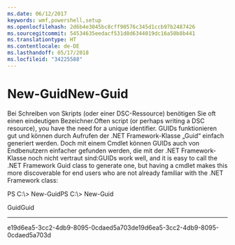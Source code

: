 ```yaml
---
ms.date: 06/12/2017
keywords: wmf,powershell,setup
ms.openlocfilehash: 2d6b4e3045bc8cff90576c345d1ccb97b2487426
ms.sourcegitcommit: 54534635eedacf531d8d6344019dc16a50b8b441
ms.translationtype: HT
ms.contentlocale: de-DE
ms.lasthandoff: 05/17/2018
ms.locfileid: "34225588"
---
```

# <a name="new-guid"></a><span data-ttu-id="e11e9-102">New-Guid</span><span class="sxs-lookup"><span data-stu-id="e11e9-102">New-Guid</span></span>
<span data-ttu-id="e11e9-103">Bei Schreiben von Skripts (oder einer DSC-Ressource) benötigen Sie oft einen eindeutigen Bezeichner.</span><span class="sxs-lookup"><span data-stu-id="e11e9-103">Often script (or perhaps writing a DSC resource), you have the need for a unique identifier.</span></span> <span data-ttu-id="e11e9-104">GUIDs funktionieren gut und können durch Aufrufen der .NET Framework-Klasse „Guid“ einfach generiert werden. Doch mit einem Cmdlet können GUIDs auch von Endbenutzern einfacher gefunden werden, die mit der .NET Framework-Klasse noch nicht vertraut sind:</span><span class="sxs-lookup"><span data-stu-id="e11e9-104">GUIDs work well, and it is easy to call the .NET Framework Guid class to generate one, but having a cmdlet makes this more discoverable for end users who are not already familiar with the .NET Framework class:</span></span>

<span data-ttu-id="e11e9-105">PS C:\\&gt; New-Guid</span><span class="sxs-lookup"><span data-stu-id="e11e9-105">PS C:\\&gt; New-Guid</span></span>

<span data-ttu-id="e11e9-106">Guid</span><span class="sxs-lookup"><span data-stu-id="e11e9-106">Guid</span></span>

----

<span data-ttu-id="e11e9-107">e19d6ea5-3cc2-4db9-8095-0cdaed5a703d</span><span class="sxs-lookup"><span data-stu-id="e11e9-107">e19d6ea5-3cc2-4db9-8095-0cdaed5a703d</span></span>
